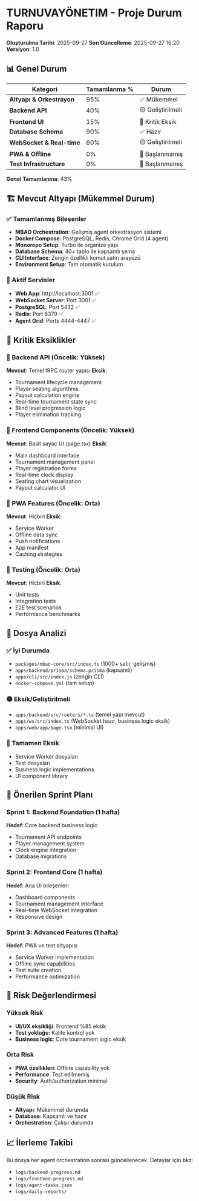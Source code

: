 # TURNUVAYÖNETIM - Proje Durum Raporu

**Oluşturulma Tarihi**: 2025-09-27
**Son Güncelleme**: 2025-09-27 16:20
**Versiyon**: 1.0

## 📊 Genel Durum

| Kategori | Tamamlanma % | Durum |
|----------|-------------|-------|
| **Altyapı & Orkestrayon** | 95% | ✅ Mükemmel |
| **Backend API** | 40% | 🟡 Geliştirilmeli |
| **Frontend UI** | 15% | 🔴 Kritik Eksik |
| **Database Schema** | 90% | ✅ Hazır |
| **WebSocket & Real-time** | 60% | 🟡 Geliştirilmeli |
| **PWA & Offline** | 0% | 🔴 Başlanmamış |
| **Test Infrastructure** | 0% | 🔴 Başlanmamış |

**Genel Tamamlanma**: 43%

## 🏗️ Mevcut Altyapı (Mükemmel Durum)

### ✅ Tamamlanmış Bileşenler
- **MBAO Orchestration**: Gelişmiş agent orkestrasyon sistemi
- **Docker Compose**: PostgreSQL, Redis, Chrome Grid (4 agent)
- **Monorepo Setup**: Turbo ile organize yapı
- **Database Schema**: 40+ tablo ile kapsamlı şema
- **CLI Interface**: Zengin özellikli komut satırı arayüzü
- **Environment Setup**: Tam otomatik kurulum

### 🔧 Aktif Servisler
- **Web App**: http://localhost:3001 ✅
- **WebSocket Server**: Port 3001 ✅
- **PostgreSQL**: Port 5432 ✅
- **Redis**: Port 6379 ✅
- **Agent Grid**: Ports 4444-4447 ✅

## 🚧 Kritik Eksiklikler

### 🔴 Backend API (Öncelik: Yüksek)
**Mevcut**: Temel tRPC router yapısı
**Eksik**:
- Tournament lifecycle management
- Player seating algorithms
- Payout calculation engine
- Real-time tournament state sync
- Blind level progression logic
- Player elimination tracking

### 🔴 Frontend Components (Öncelik: Yüksek)
**Mevcut**: Basit sayaç UI (page.tsx)
**Eksik**:
- Main dashboard interface
- Tournament management panel
- Player registration forms
- Real-time clock display
- Seating chart visualization
- Payout calculator UI

### 🔴 PWA Features (Öncelik: Orta)
**Mevcut**: Hiçbiri
**Eksik**:
- Service Worker
- Offline data sync
- Push notifications
- App manifest
- Caching strategies

### 🔴 Testing (Öncelik: Orta)
**Mevcut**: Hiçbiri
**Eksik**:
- Unit tests
- Integration tests
- E2E test scenarios
- Performance benchmarks

## 📁 Dosya Analizi

### ✅ İyi Durumda
- `packages/mbao-core/src/index.ts` (1000+ satır, gelişmiş)
- `apps/backend/prisma/schema.prisma` (kapsamlı)
- `apps/cli/src/index.js` (zengin CLI)
- `docker-compose.yml` (tam setup)

### 🟡 Eksik/Geliştirilmeli
- `apps/backend/src/routers/*.ts` (temel yapı mevcut)
- `apps/ws/src/index.ts` (WebSocket hazır, business logic eksik)
- `apps/web/app/page.tsx` (minimal UI)

### 🔴 Tamamen Eksik
- Service Worker dosyaları
- Test dosyaları
- Business logic implementations
- UI component library

## 🎯 Önerilen Sprint Planı

### Sprint 1: Backend Foundation (1 hafta)
**Hedef**: Core backend business logic
- Tournament API endpoints
- Player management system
- Clock engine integration
- Database migrations

### Sprint 2: Frontend Core (1 hafta)
**Hedef**: Ana UI bileşenleri
- Dashboard components
- Tournament management interface
- Real-time WebSocket integration
- Responsive design

### Sprint 3: Advanced Features (1 hafta)
**Hedef**: PWA ve test altyapısı
- Service Worker implementation
- Offline sync capabilities
- Test suite creation
- Performance optimization

## 🚨 Risk Değerlendirmesi

### Yüksek Risk
- **UI/UX eksikliği**: Frontend %85 eksik
- **Test yokluğu**: Kalite kontrol yok
- **Business logic**: Core tournament logic eksik

### Orta Risk
- **PWA özellikleri**: Offline capability yok
- **Performance**: Test edilmemiş
- **Security**: Auth/authorization minimal

### Düşük Risk
- **Altyapı**: Mükemmel durumda
- **Database**: Kapsamlı ve hazır
- **Orchestration**: Çalışır durumda

## 📈 İlerleme Takibi

Bu dosya her agent orchestration sonrası güncellenecek.
Detaylar için bkz:
- `logs/backend-progress.md`
- `logs/frontend-progress.md`
- `logs/agent-tasks.json`
- `logs/daily-reports/`